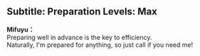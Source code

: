 # 

  
## Subtitle: Preparation Levels: Max
  
**Mifuyu：**  
Preparing well in advance is the key to efficiency.  
Naturally, I'm prepared for anything, so just call if you need me!  
